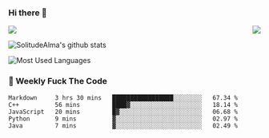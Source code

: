 ### Hi there 👋
<p>
  <a href="https://count.getloli.com/"><img src="https://count.getloli.com/get/@:solitudealma"></a>
  <img src="https://weather-icon.journeyad.repl.co/@guangzhou?v=1" align="right">
</p>



![SolitudeAlma's github stats](https://github-readme-stats.vercel.app/api?username=solitudealma&show_icons=true&theme=radical)



![Most Used Languages](https://github-readme-stats.vercel.app/api/top-langs/?username=solitudealma&layout=compact&hide_border=true&theme=dark)
<!-- ![visitors](https://visitor-badge.glitch.me/badge?page_id=solitudealma.solitudealma.id) -->


### :dart: Weekly Fuck The Code

<!--START_SECTION:waka-->
```text
Markdown     3 hrs 30 mins   █████████████████░░░░░░░░   67.34 % 
C++          56 mins         ████▓░░░░░░░░░░░░░░░░░░░░   18.14 % 
JavaScript   20 mins         █▓░░░░░░░░░░░░░░░░░░░░░░░   06.68 % 
Python       9 mins          ▓░░░░░░░░░░░░░░░░░░░░░░░░   02.97 % 
Java         7 mins          ▓░░░░░░░░░░░░░░░░░░░░░░░░   02.49 % 
```
<!--END_SECTION:waka-->
